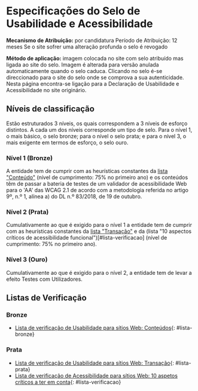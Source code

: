 # Especificações do Selo de Usabilidade e Acessibilidade

**Mecanismo de Atribuição:** por candidatura
Período de Atribuição: 12 meses
Se o site sofrer uma alteração profunda o selo é revogado

**Método de aplicação:** imagem colocada no site com selo atribuído mas ligada ao site do selo. Imagem é alterada para versão anulada automaticamente quando o selo caduca. Clicando no selo é-se direccionado para o site do selo onde se comprova a sua autenticidade. Nesta página encontra-se ligação para a Declaração de Usabilidade e Acessibilidade no site originário.

## Níveis de classificação

Estão estruturados 3 níveis, os quais correspondem a 3 níveis de esforço distintos. A cada um dos níveis corresponde um tipo de selo. Para o nível 1, o mais básico, o selo bronze; para o nível o selo prata; e para o nível 3, o mais exigente em termos de esforço, o selo ouro.

### Nível 1 (Bronze)

A entidade tem de cumprir com as heurísticas constantes da [lista "Conteúdo"](#lista-bronze) (nível de cumprimento: 75% no primeiro ano) e os conteúdos têm de passar a bateria de testes de um validador de acessibilidade Web para o 'AA' das WCAG 2.1 de acordo com a metodologia referida no artigo 9º, n.º 1, alínea a) do DL n.º 83/2018, de 19 de outubro.

### Nível 2 (Prata)

Cumulativamente ao que é exigido para o nível 1 a entidade tem de cumprir com as heurísticas constantes da [lista "Transação"](#lista-prata) e da (lista "10 aspectos críticos de acessibilidade funcional")[#lista-verificacao] (nível de cumprimento: 75% no primeiro ano).

### Nível 3 (Ouro)

Cumulativamente ao que é exigido para o nível 2, a entidade tem de levar a efeito Testes com Utilizadores.

## Listas de Verificação

### Bronze

- [Lista de verificação de Usabilidade para sítios Web: Conteúdos](lista-bronze.md){: #lista-bronze}

### Prata

- [Lista de verificação de Usabilidade para sítios Web: Transação](lista-prata.md){: #lista-prata}
- [Lista de verificação de Acessibilidade para sítios Web: 10 aspetos críticos a ter em conta](lista-verificacao.md){: #lista-verificacao}

